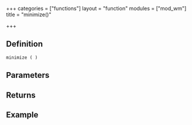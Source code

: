 +++
categories = ["functions"]
layout = "function"
modules = ["mod_wm"]
title = "minimize()"

+++

## Definition

    minimize ( )

## Parameters

## Returns

## Example
